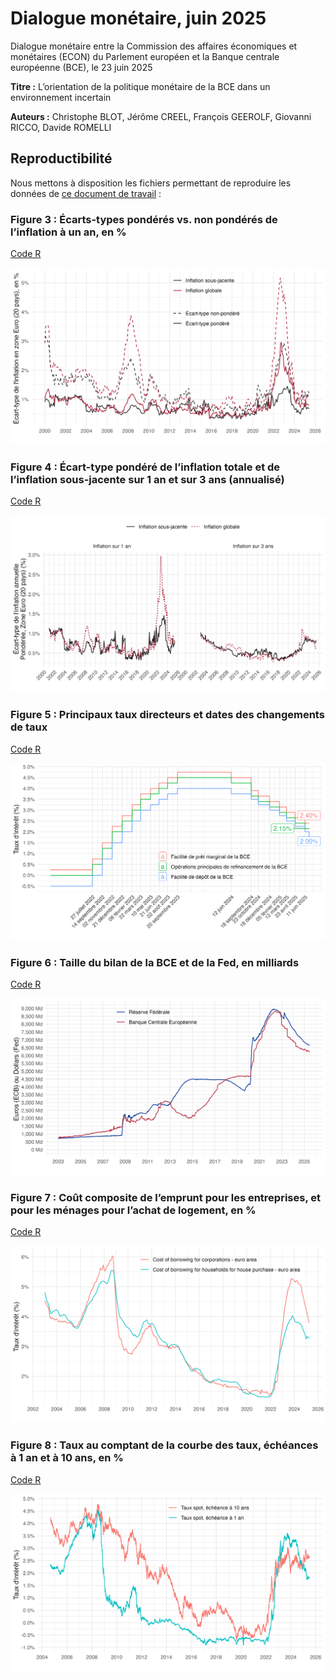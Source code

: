 # Dialogue monétaire, juin 2025

Dialogue monétaire entre la Commission des affaires économiques et monétaires (ECON) du Parlement européen et la Banque centrale européenne (BCE), le 23 juin 2025

**Titre :** L’orientation de la politique monétaire de la BCE dans un environnement incertain

**Auteurs :** Christophe BLOT, Jérôme CREEL, François GEEROLF, Giovanni RICCO, Davide ROMELLI

## Reproductibilité

Nous mettons à disposition les fichiers permettant de reproduire les données de [ce document de travail](https://www.europarl.europa.eu/RegData/etudes/STUD/2025/764390/ECTI_STU(2025)764390_EN.pdf) :

### Figure 3 : Écarts-types pondérés vs. non pondérés de l’inflation à un an, en %

[Code R](figure3.R)

![Figure 3](figure3_fr.png)

### Figure 4 : Écart-type pondéré de l’inflation totale et de l’inflation sous-jacente sur 1 an et sur 3 ans (annualisé)

[Code R](figure4.R)

![Figure 4](figure4_fr.png)

### Figure 5 : Principaux taux directeurs et dates des changements de taux

[Code R](figure5.R)

![Figure 5](figure5_fr.png)

### Figure 6 : Taille du bilan de la BCE et de la Fed, en milliards

[Code R](figure6.R)

![Figure 6](figure6_fr.png)

### Figure 7 : Coût composite de l’emprunt pour les entreprises, et pour les ménages pour l’achat de logement, en %

[Code R](figure7.R)

![Figure 7](figure7_fr.png)

### Figure 8 : Taux au comptant de la courbe des taux, échéances à 1 an et à 10 ans, en %

[Code R](figure8.R)

![Figure 8](figure8_fr.png)



